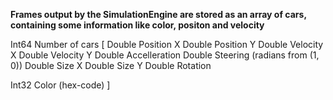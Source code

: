 **Frames output by the SimulationEngine are stored as an array of cars, containing some information like color, positon and velocity**

Int64 Number of cars
\[
  Double  Position X
  Double  Position Y
  Double  Velocity X
  Double  Velocity Y
  Double  Accelleration
  Double  Steering (radians from (1, 0))
  Double  Size X
  Double  Size Y
  Double  Rotation

  Int32 Color (hex-code)
\]
